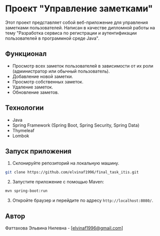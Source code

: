 # Проект "Управление заметками"

Этот проект представляет собой веб-приложение для управления заметками пользователей.
Написан в качестве дипломной работы на тему "Разработка сервиса по регистрации и аутентификации пользователей в программной среде Java".

## Функционал

- Просмотр всех заметок пользователей в зависимости от их роли (администратор или обычный пользователь).
- Добавление новой заметки.
- Просмотр собственных заметок.
- Удаление заметок.
- Обновление заметов.

## Технологии

- Java
- Spring Framework (Spring Boot, Spring Security, Spring Data)
- Thymeleaf
- Lombok

## Запуск приложения

1. Склонируйте репозиторий на локальную машину.
```bash
git clone https://github.com/elvinaf1996/final_task_itis.git
```
2. Запустите приложение с помощью Maven:
```bash
mvn spring-boot:run
```
3. Откройте браузер и перейдите по адресу `http://localhost:8080/`.

## Автор

 Фаттахова Эльвина Нилевна - [elvinaf1996@gmail.com]